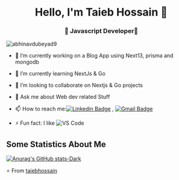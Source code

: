 
<h1 align="center"> Hello, I'm Taieb Hossain 👋 </h1>
<h3 align="center">🚀 Javascript Developer🚀</h3>

<p align="left"> <img src="https://komarev.com/ghpvc/?username=abhinavdubeyad9" alt="abhinavdubeyad9" /> </p>

- 🔭 I’m currently working on a Blog App using Next13, prisma and mongodb
- 🌱 I’m currently learning NextJs & Go
- 👯 I’m looking to collaborate on Nextjs & Go projects
- 💬 Ask me about Web dev related Stuff
- 📫 How to reach me:[![Linkedin Badge](https://img.shields.io/badge/-LinkedIn-blue?style=flat-square&logo=Linkedin&logoColor=white&link=)]((https://www.linkedin.com/in/taiebhossain/)) 
, [![Gmail Badge](https://img.shields.io/badge/-Gmail-c14438?style=flat-square&logo=Gmail&logoColor=white&link=mailto:hossain.th00@gmail.com)](mailto:hossain.th@gmail.com)

- ⚡ Fun fact: I like ![VS Code](http://img.shields.io/badge/-VS%20Code-007ACC?style=flat-square&logo=visual-studio-code&logoColor=ffffff)

## Some Statistics About Me
[![Anurag's GitHub stats-Dark](https://github-readme-stats.vercel.app/api?username=taiebhossain&show_icons=true&theme=dark#gh-dark-mode-only)](https://github.com/taiebhossain/github-readme-stats#gh-dark-mode-only)

⭐️ From [taiebhossain](https://github.com/taiebhossain)
